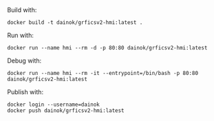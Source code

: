 Build with:

```
docker build -t dainok/grficsv2-hmi:latest .
```

Run with:

```
docker run --name hmi --rm -d -p 80:80 dainok/grficsv2-hmi:latest
```

Debug with:

```
docker run --name hmi --rm -it --entrypoint=/bin/bash -p 80:80 dainok/grficsv2-hmi:latest
```

Publish with:

```
docker login --username=dainok
docker push dainok/grficsv2-hmi:latest
```
